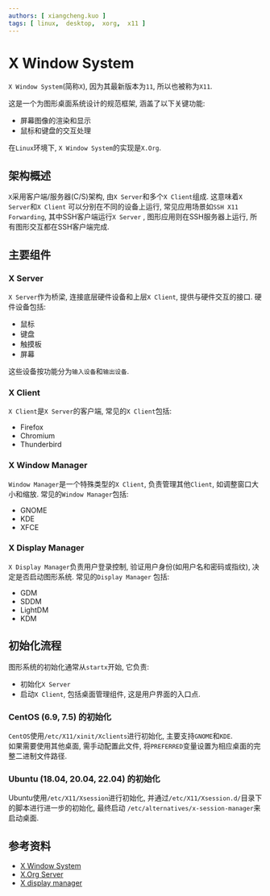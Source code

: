 ```yaml
---
authors: [ xiangcheng.kuo ]
tags: [ linux,  desktop,  xorg,  x11 ]
---
```


# X Window System

`X Window System`(简称`X`), 因为其最新版本为`11`, 所以也被称为`X11`. <br/>

这是一个为图形桌面系统设计的规范框架, 涵盖了以下关键功能:

- 屏幕图像的渲染和显示
- 鼠标和键盘的交互处理

在`Linux`环境下, `X Window System`的实现是`X.Org`.

## 架构概述

`X`采用客户端/服务器(C/S)架构, 由`X Server`和多个`X Client`组成. 这意味着`X Server`和`X Client`
可以分别在不同的设备上运行, 常见应用场景如`SSH X11 Forwarding`, 其中SSH客户端运行`X Server`
, 图形应用则在SSH服务器上运行, 所有图形交互都在SSH客户端完成.

## 主要组件

### X Server

`X Server`作为桥梁, 连接底层硬件设备和上层`X Client`, 提供与硬件交互的接口. 硬件设备包括:

- 鼠标
- 键盘
- 触摸板
- 屏幕

这些设备按功能分为`输入设备`和`输出设备`.

### X Client

`X Client`是`X Server`的客户端, 常见的`X Client`包括:

- Firefox
- Chromium
- Thunderbird

### X Window Manager

`Window Manager`是一个特殊类型的`X Client`, 负责管理其他`Client`, 如调整窗口大小和缩放. 常见的`Window Manager`包括:

- GNOME
- KDE
- XFCE

### X Display Manager

`X Display Manager`负责用户登录控制, 验证用户身份(如用户名和密码或指纹), 决定是否启动图形系统. 常见的`Display Manager`
包括:

- GDM
- SDDM
- LightDM
- KDM

## 初始化流程

图形系统的初始化通常从`startx`开始, 它负责:

- 初始化`X Server`
- 启动`X Client`, 包括桌面管理组件, 这是用户界面的入口点.

### CentOS (6.9, 7.5) 的初始化

`CentOS`使用`/etc/X11/xinit/Xclients`进行初始化, 主要支持`GNOME`和`KDE`. <br/>
如果需要使用其他桌面, 需手动配置此文件, 将`PREFERRED`变量设置为相应桌面的完整二进制文件路径.

### Ubuntu (18.04, 20.04, 22.04) 的初始化

Ubuntu使用`/etc/X11/Xsession`进行初始化, 并通过`/etc/X11/Xsession.d/`目录下的脚本进行进一步的初始化, 最终启动
`/etc/alternatives/x-session-manager`来启动桌面.

## 参考资料

- [X Window System](https://en.wikipedia.org/wiki/X_Window_System)
- [X.Org Server](https://en.wikipedia.org/wiki/X.Org_Server)
- [X display manager](https://en.wikipedia.org/wiki/X_display_manager)